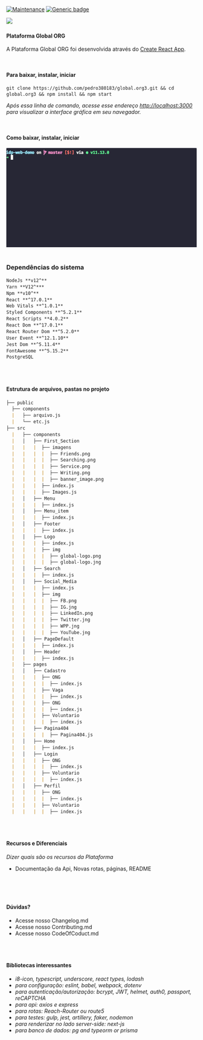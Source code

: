 [![Maintenance](https://img.shields.io/badge/Maintained%3F-yes-green.svg)](https://GitHub.com/Naereen/StrapDown.js/graphs/commit-activity)
[![Generic badge](https://img.shields.io/badge/Version-0.1.0-<COLOR>.svg)](https://shields.io/)

<img width="160" src="src/img/global-logo2.png" />

#### Plataforma Global ORG
A Plataforma Global ORG foi desenvolvida através do [Create React App](https://github.com/facebook/create-react-app).

<br>

#### Para baixar, instalar, iniciar

```
git clone https://github.com/pedro380183/global.org3.git && cd global.org3 && npm install && npm start
```

*Após essa linha de comando, acesse esse endereço [http://localhost:3000](http://localhost:3000) para visualizar a interface gráfica em seu navegador.* 

<br>

#### Como baixar, instalar, iniciar

<img src="https://raw.githubusercontent.com/pierpo/fzf-yarn/master/fzf-yarn.gif"/>

<br>
<br>

### Dependências do sistema
```markdown
NodeJs **v12^**
Yarn **V12^***
Npm **v10^**
React **^17.0.1**
Web Vitals **^1.0.1**
Styled Components **^5.2.1**
React Scripts **4.0.2**
React Dom **^17.0.1**
React Router Dom **^5.2.0**
User Event **^12.1.10**
Jest Dom **^5.11.4**
FontAwesome **^5.15.2**
PostgreSQL
```

<br>
<br>

#### Estrutura de arquivos, pastas no projeto
```markdown
├── public
  ├── components
  |   ├── arquivo.js
  |   └── etc.js
├── src
  |   ├── components
  |   │   ├── First_Section
  |   |   |  ├── imagens
  |   |   |  |  ├── Friends.png
  |   |   |  |  ├── Searching.png
  |   |   |  |  ├── Service.png
  |   |   |  |  ├── Writing.png
  |   |   |  |  ├── banner_image.png
  |   |   |  ├── index.js
  |   |   |  ├── Images.js
  |   │   ├── Menu
  |   |   |  ├── index.js
  |   │   ├── Menu_item
  |   |   |  ├── index.js
  |   │   ├── Footer
  |   |   |  ├── index.js
  |   │   ├── Logo
  |   |   |  ├── index.js
  |   |   |  ├── img
  |   |   |  |  ├── global-logo.png
  |   |   |  |  ├── global-logo.jng
  |   │   ├── Search
  |   |   |  ├── index.js
  |   │   ├── Social_Media
  |   |   |  ├── index.js
  |   |   |  ├── img
  |   |   |  |  ├── FB.png
  |   |   |  |  ├── IG.jng
  |   |   |  |  ├── LinkedIn.png
  |   |   |  |  ├── Twitter.jng
  |   |   |  |  ├── WPP.jng
  |   |   |  |  ├── YouTube.jng
  |   │   ├── PageDefault
  |   |   |  ├── index.js
  |   │   ├── Header
  |   |   |  ├── index.js
  |   ├── pages
  |   │   ├── Cadastro
  |   |   |  ├── ONG
  |   |   |  |  ├── index.js  
  |   |   |  ├── Vaga
  |   |   |  |  ├── index.js
  |   |   |  ├── ONG
  |   |   |  |  ├── index.js  
  |   |   |  ├── Voluntario
  |   |   |  |  ├── index.js
  |   |   ├── Pagina404
  |   |   |  |  ├── Pagina404.js
  |   │   ├── Home
  |   |   |  ├── index.js
  |   │   ├── Login
  |   |   |  ├── ONG
  |   |   |  |  ├── index.js  
  |   |   |  ├── Voluntario
  |   |   |  |  ├── index.js
  |   │   ├── Perfil
  |   |   |  ├── ONG
  |   |   |  |  ├── index.js  
  |   |   |  ├── Voluntario
  |   |   |  |  ├── index.js
```

<br>
<br>

#### Recursos e Diferenciais
*Dizer quais são os recursos da Plataforma*

- Documentação da Api, Novas rotas, páginas, README

<br>
<br>
<br>

#### Dúvidas?
- Acesse nosso Changelog.md
- Acesse nosso Contributing.md
- Acesse nosso CodeOfCoduct.md

<br>
<br>

#### Bibliotecas interessantes
- *i8-icon, typescript, underscore, react types, lodash*
- *para configuração: eslint, babel, webpack, dotenv*
- *para autenticação/autorização: bcrypt, JWT, helmet, auth0, passport, reCAPTCHA*
- *para api: axios e express*
- *para rotas: Reach-Router ou route5*
- *para testes: gulp, jest, artillery, faker, nodemon*
- *para renderizar no lado server-side: next-js*
- *para banco de dados: pg and typeorm or prisma*

<br>
<br>
